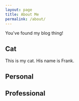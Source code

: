 ```yaml
---
layout: page
title: About Me
permalink: /about/
---
```


You've found my blog thing!

## Cat

This is my cat. His name is Frank. 

## Personal

## Professional